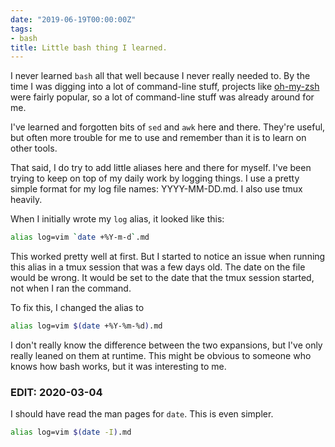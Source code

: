 ```yaml
---
date: "2019-06-19T00:00:00Z"
tags:
- bash
title: Little bash thing I learned.
---
```


I never learned `bash` all that well because I never really needed to. By
the time I was digging into a lot of command-line stuff, projects like
[oh-my-zsh](https://ohmyz.sh/) were fairly popular, so a lot of command-line
stuff was already around for me.

I've learned and forgotten bits of `sed` and `awk` here and there. They're useful,
but often more trouble for me to use and remember than it is to learn on other tools.

That said, I do try to add little aliases here and there for myself. I've been trying
to keep on top of my daily work by logging things. I use a pretty simple format for my
log file names: YYYY-MM-DD.md. I also use tmux heavily.

When I initially wrote my `log` alias, it looked like this:
```sh
alias log=vim `date +%Y-m-d`.md
```

This worked pretty well at first. But I started to notice an issue when running this alias
in a tmux session that was a few days old. The date on the file would be wrong. It would
be set to the date that the tmux session started, not when I ran the command.

To fix this, I changed the alias to 
```sh
alias log=vim $(date +%Y-%m-%d).md
```

I don't really know the
difference between the two expansions, but I've only really leaned on them at runtime. This might
be obvious to someone who knows how bash works, but it was interesting to me.

### EDIT: 2020-03-04
I should have read the man pages for `date`. This is even simpler.
```sh
alias log=vim $(date -I).md
```
